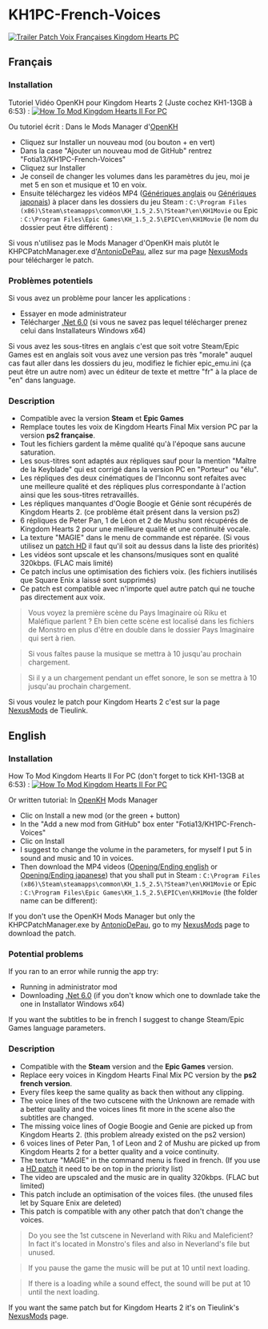 # KH1PC-French-Voices

[![Trailer Patch Voix Françaises Kingdom Hearts PC](https://img.youtube.com/vi/3_BoDyVT35Q/0.jpg)](https://www.youtube.com/watch?v=3_BoDyVT35Q "Trailer Patch Voix Françaises Kingdom Hearts PC")

## Français
### Installation
Tutoriel Vidéo OpenKH pour Kingdom Hearts 2 (Juste cochez KH1-13GB à 6:53) : [![How To Mod Kingdom Hearts II For PC](https://img.youtube.com/vi/Yz3K5zyog_U/0.jpg)](https://www.youtube.com/watch?v=Yz3K5zyog_U "How To Mod Kingdom Hearts II For PC")

Ou tutoriel écrit :
 Dans le Mods Manager d'[OpenKH](https://github.com/OpenKH/OpenKh/releases)
 - Cliquez sur Installer un nouveau mod (ou bouton + en vert)
 - Dans la case "Ajouter un nouveau mod de GitHub" rentrez "Fotia13/KH1PC-French-Voices"
 - Cliquez sur Installer
 - Je conseil de changer les volumes dans les paramètres du jeu, moi je met 5 en son et musique et 10 en voix.
 - Ensuite téléchargez les vidéos MP4 ([Génériques anglais](https://mega.nz/folder/IHMjDSTT#QIGWremS8POPGApcbB2mBg) ou [Génériques japonais](https://mega.nz/folder/wGETnKaQ#hlEW1x7dLEggSL9ZU7ZxhQ)) à placer dans les dossiers du jeu Steam : `C:\Program Files (x86)\Steam\steamapps\common\KH_1.5_2.5\?Steam?\en\KH1Movie` ou Epic : `C:\Program Files\Epic Games\KH_1.5_2.5\EPIC\en\KH1Movie` (le nom du dossier peut être différent) :
 
 Si vous n'utilisez pas le Mods Manager d'OpenKH mais plutôt le KHPCPatchManager.exe d'[AntonioDePau](https://github.com/AntonioDePau/KHPCPatchManager/releases), allez sur ma page [NexusMods](https://www.nexusmods.com/kingdomheartsfinalmix/mods/123) pour télécharger le patch.

### Problèmes potentiels
Si vous avez un problème pour lancer les applications :
 - Essayer en mode administrateur
 - Télécharger [.Net 6.0](https://dotnet.microsoft.com/download/dotnet/6.0) (si vous ne savez pas lequel télécharger prenez celui dans Installateurs Windows x64)

Si vous avez les sous-titres en anglais c'est que soit votre Steam/Epic Games est en anglais soit vous avez une version pas très "morale" auquel cas faut aller dans les dossiers du jeu, modifiez le fichier epic_emu.ini (ça peut être un autre nom) avec un éditeur de texte et mettre "fr" à la place de "en" dans language.

### Description
 - Compatible avec la version **Steam** et **Epic Games**
 - Remplace toutes les voix de Kingdom Hearts Final Mix version PC par la version **ps2 française**.
 - Tout les fichiers gardent la même qualité qu'à l'époque sans aucune saturation.
 - Les sous-titres sont adaptés aux répliques sauf pour la mention "Maître de la Keyblade" qui est corrigé dans la version PC en "Porteur" ou "élu".
 - Les répliques des deux cinématiques de l'Inconnu sont refaites avec une meilleure qualité et des répliques plus correspondante à l'action ainsi que les sous-titres retravaillés.
 - Les répliques manquantes d'Oogie Boogie et Génie sont récupérés de Kingdom Hearts 2. (ce problème était présent dans la version ps2)
 - 6 répliques de Peter Pan, 1 de Léon et 2 de Mushu sont récupérés de Kingdom Hearts 2 pour une meilleure qualité et une continuité vocale.
 - La texture "MAGIE" dans le menu de commande est réparée. (Si vous utilisez un [patch HD](https://www.nexusmods.com/kingdomheartsfinalmix/mods/4) il faut qu'il soit au dessus dans la liste des priorités)
 - Les vidéos sont upscale et les chansons/musiques sont en qualité 320kbps. (FLAC mais limité)
 - Ce patch inclus une optimisation des fichiers voix. (les fichiers inutilisés que Square Enix a laissé sont supprimés)
 - Ce patch est compatible avec n'importe quel autre patch qui ne touche pas directement aux voix.
 
 > Vous voyez la première scène du Pays Imaginaire où Riku et Maléfique parlent ? Eh bien cette scène est localisé dans les fichiers de Monstro en plus d'être en double dans le dossier Pays Imaginaire qui sert à rien.

 > Si vous faîtes pause la musique se mettra à 10 jusqu'au prochain chargement.

 > Si il y a un chargement pendant un effet sonore, le son se mettra à 10 jusqu'au prochain chargement.

Si vous voulez le patch pour Kingdom Hearts 2 c'est sur la page [NexusMods](https://www.nexusmods.com/kingdomhearts2finalmix/mods/34) de Tieulink.

 
## English
### Installation
How To Mod Kingdom Hearts II For PC (don't forget to tick KH1-13GB at 6:53) : [![How To Mod Kingdom Hearts II For PC](https://img.youtube.com/vi/Yz3K5zyog_U/0.jpg)](https://www.youtube.com/watch?v=Yz3K5zyog_U "How To Mod Kingdom Hearts II For PC")

Or written tutorial:
 In [OpenKH](https://github.com/OpenKH/OpenKh/releases) Mods Manager
 - Clic on Install a new mod (or the green + button)
 - In the "Add a new mod from GitHub" box enter "Fotia13/KH1PC-French-Voices"
 - Clic on Install
 - I suggest to change the volume in the parameters, for myself I put 5 in sound and music and 10 in voices.
 - Then download the MP4 videos ([Opening/Ending english](https://mega.nz/folder/IHMjDSTT#QIGWremS8POPGApcbB2mBg) or [Opening/Ending japanese](https://mega.nz/folder/wGETnKaQ#hlEW1x7dLEggSL9ZU7ZxhQ)) that you shall put in Steam : `C:\Program Files (x86)\Steam\steamapps\common\KH_1.5_2.5\?Steam?\en\KH1Movie` or Epic : `C:\Program Files\Epic Games\KH_1.5_2.5\EPIC\en\KH1Movie` (the folder name can be different):

 If you don't use the OpenKH Mods Manager but only the KHPCPatchManager.exe by [AntonioDePau](https://github.com/AntonioDePau/KHPCPatchManager/releases), go to my [NexusMods](https://www.nexusmods.com/kingdomheartsfinalmix/mods/123) page to download the patch.

### Potential problems
If you ran to an error while runnig the app try:
- Running in administrator mod
- Downloading [.Net 6.0](https://dotnet.microsoft.com/download/dotnet/6.0) (if you don't know which one to downlade take the one in Installator Windows x64)

If you want the subtitles to be in french I suggest to change Steam/Epic Games language parameters.

### Description
 - Compatible with the **Steam** version and the **Epic Games** version.
 - Replace eery voices in Kingdom Hearts Final Mix PC version by the **ps2 french version**.
 - Every files keep the same quality as back then without any clipping.
 - The voice lines of the two cutscene with the Unknown are remade with a better quality and the voices lines fit more in the scene also the subtitles are changed.
 - The missing voice lines of Oogie Boogie and Genie are picked up from Kingdom Hearts 2. (this problem already existed on the ps2 version)
 - 6 voices lines of Peter Pan, 1 of Leon and 2 of Mushu are picked up from Kingdom Hearts 2 for a better quality and a voice continuity.
 - The texture "MAGIE" in the command menu is fixed in french. (If you use a [HD patch](https://www.nexusmods.com/kingdomheartsfinalmix/mods/4) it need to be on top in the priority list)
 - The video are upscaled and the music are in quality 320kbps. (FLAC but limited)
 - This patch include an optimisation of the voices files. (the unused files let by Square Enix are deleted)
 - This patch is compatible with any other patch that don't change the voices.
 
 > Do you see the 1st cutscene in Neverland with Riku and Maleficient? In fact it's located in Monstro's files and also in Neverland's file but unused.

 > If you pause the game the music will be put at 10 until next loading.

 > If there is a loading while a sound effect, the sound will be put at 10 until the next loading.

If you want the same patch but for Kingdom Hearts 2 it's on Tieulink's [NexusMods](https://www.nexusmods.com/kingdomhearts2finalmix/mods/34) page.
